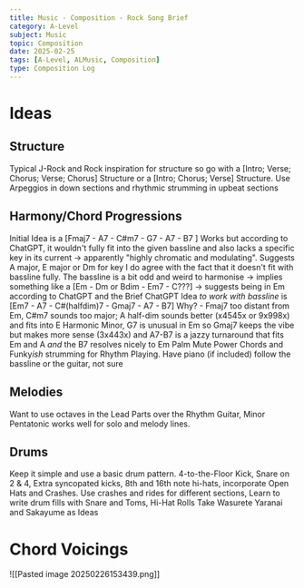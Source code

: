 ```yaml
---
title: Music - Composition - Rock Song Brief
category: A-Level
subject: Music
topic: Composition
date: 2025-02-25
tags: [A-Level, ALMusic, Composition]
type: Composition Log
---
```


# Ideas
## Structure
Typical J-Rock and Rock inspiration for structure so go with a [Intro; Verse; Chorus; Verse; Chorus] Structure or a [Intro; Chorus; Verse] Structure. Use Arpeggios in down sections and rhythmic strumming in upbeat sections
## Harmony/Chord Progressions
Initial Idea is a [Fmaj7 - A7 - C#m7 - G7 - A7 - B7 ]
	Works but according to ChatGPT, it wouldn't fully fit into the given bassline and also lacks a specific key in its current -> apparently "highly chromatic and modulating". Suggests A major, E major or Dm for key I do agree with the fact that it doesn't fit with bassline fully. The bassline is a bit odd and weird to harmonise -> implies something like a [Em - Dm or Bdim - Em7 - C???] -> suggests being in Em according to ChatGPT and the Brief
ChatGPT Idea *to work with bassline* is [Em7 - A7 - C#(halfdim)7 - Gmaj7 - A7 - B7]
Why? - Fmaj7 too distant from Em, C#m7 sounds too major; A half-dim sounds better (x4545x or 9x998x) and fits into E Harmonic Minor, G7 is unusual in Em so Gmaj7 keeps the vibe but makes more sense (3x443x) and A7-B7 is a jazzy turnaround that fits Em and A *and* the B7 resolves nicely to Em
Palm Mute Power Chords and Funky*ish* strumming for Rhythm Playing. Have piano (if included) follow the bassline or the guitar, not sure
## Melodies
Want to use octaves in the Lead Parts over the Rhythm Guitar, Minor Pentatonic works well for solo and melody lines.
## Drums
Keep it simple and use a basic drum pattern. 4-to-the-Floor Kick, Snare on 2 & 4, Extra syncopated kicks, 8th and 16th note hi-hats, incorporate Open Hats and Crashes. Use crashes and rides for different sections, Learn to write drum fills with Snare and Toms, Hi-Hat Rolls
Take Wasurete Yaranai and Sakayume as Ideas
# Chord Voicings
![[Pasted image 20250226153439.png]]